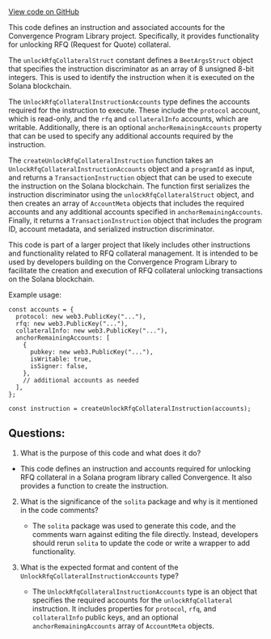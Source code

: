 [View code on GitHub](https://github.com/convergence-rfq/convergence-program-library/rfq/js/generated/instructions/unlockRfqCollateral.ts)

This code defines an instruction and associated accounts for the Convergence Program Library project. Specifically, it provides functionality for unlocking RFQ (Request for Quote) collateral. 

The `unlockRfqCollateralStruct` constant defines a `BeetArgsStruct` object that specifies the instruction discriminator as an array of 8 unsigned 8-bit integers. This is used to identify the instruction when it is executed on the Solana blockchain. 

The `UnlockRfqCollateralInstructionAccounts` type defines the accounts required for the instruction to execute. These include the `protocol` account, which is read-only, and the `rfq` and `collateralInfo` accounts, which are writable. Additionally, there is an optional `anchorRemainingAccounts` property that can be used to specify any additional accounts required by the instruction. 

The `createUnlockRfqCollateralInstruction` function takes an `UnlockRfqCollateralInstructionAccounts` object and a `programId` as input, and returns a `TransactionInstruction` object that can be used to execute the instruction on the Solana blockchain. The function first serializes the instruction discriminator using the `unlockRfqCollateralStruct` object, and then creates an array of `AccountMeta` objects that includes the required accounts and any additional accounts specified in `anchorRemainingAccounts`. Finally, it returns a `TransactionInstruction` object that includes the program ID, account metadata, and serialized instruction discriminator. 

This code is part of a larger project that likely includes other instructions and functionality related to RFQ collateral management. It is intended to be used by developers building on the Convergence Program Library to facilitate the creation and execution of RFQ collateral unlocking transactions on the Solana blockchain. 

Example usage:

```
const accounts = {
  protocol: new web3.PublicKey("..."),
  rfq: new web3.PublicKey("..."),
  collateralInfo: new web3.PublicKey("..."),
  anchorRemainingAccounts: [
    {
      pubkey: new web3.PublicKey("..."),
      isWritable: true,
      isSigner: false,
    },
    // additional accounts as needed
  ],
};

const instruction = createUnlockRfqCollateralInstruction(accounts);
```
## Questions: 
 1. What is the purpose of this code and what does it do?
   - This code defines an instruction and accounts required for unlocking RFQ collateral in a Solana program library called Convergence. It also provides a function to create the instruction.

2. What is the significance of the `solita` package and why is it mentioned in the code comments?
   - The `solita` package was used to generate this code, and the comments warn against editing the file directly. Instead, developers should rerun `solita` to update the code or write a wrapper to add functionality.

3. What is the expected format and content of the `UnlockRfqCollateralInstructionAccounts` type?
   - The `UnlockRfqCollateralInstructionAccounts` type is an object that specifies the required accounts for the `unlockRfqCollateral` instruction. It includes properties for `protocol`, `rfq`, and `collateralInfo` public keys, and an optional `anchorRemainingAccounts` array of `AccountMeta` objects.